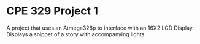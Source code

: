 # CPE 329 Project 1
A project that uses an Atmega328p to interface with an 16X2 LCD Display.
Displays a snippet of a story with accompanying lights
